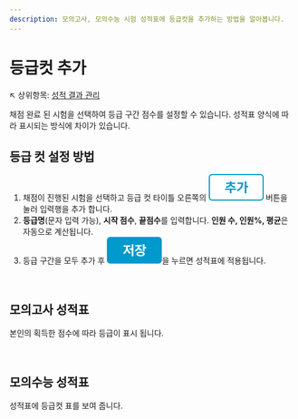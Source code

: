 ```yaml
---
description: 모의고사, 모의수능 시험 성적표에 등급컷을 추가하는 방법을 알아봅니다.
---
```


# 등급컷 추가

↖ 상위항목: [성적 결과 관리](./)

채점 완료 된 시험을 선택하여 등급 구간 점수를 설정할 수 있습니다. 성적표 양식에 따라 표시되는 방식에 차이가 있습니다.

## 등급 컷 설정 방법

1. 채점이 진행된 시험을 선택하고 등급 컷 타이틀 오른쪽의 <img src="../../.gitbook/assets/btn_추가.png" alt="" data-size="line"> 버튼을 눌러 입력행을 추가 합니다.&#x20;
2. **등급명**(문자 입력 가능), **시작 점수**, **끝점수**를 입력합니다. **인원 수, 인원%, 평균**은 자동으로 계산됩니다.
3. 등급 구간을 모두 추가 후 <img src="../../.gitbook/assets/btn_save.png" alt="" data-size="line">을 누르면 성적표에 적용됩니다.&#x20;

<figure><img src="../../.gitbook/assets/등급컷 추가.png" alt=""><figcaption></figcaption></figure>

## 모의고사 성적표

본인의 획득한 점수에 따라 등급이 표시 됩니다.&#x20;

<figure><img src="../../.gitbook/assets/모의고사 등급컷.png" alt=""><figcaption></figcaption></figure>

## 모의수능 성적표

성적표에 등급컷 표를 보여 줍니다.

<figure><img src="../../.gitbook/assets/모의수능 등급컷.png" alt=""><figcaption></figcaption></figure>
